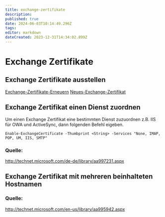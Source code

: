 ```yaml
---
title: exchange-zertifikate
description: 
published: true
date: 2024-06-03T10:14:49.296Z
tags: 
editor: markdown
dateCreated: 2023-12-31T14:34:02.899Z
---
```


# Exchange Zertifikate

## Exchange Zertifikate ausstellen
[Exchange-Zertifikate-Erneuern](/de/Wiki-Seiten/Microsoft/Server/Rollen/Exchange/exchange-zertifikat-erneuern)
[Neues-Exchange-Zertifikat](/de/Wiki-Seiten/Microsoft/Server/Rollen/Exchange/neues-exchange-zertifikat)

## Exchange Zertifikat einen Dienst zuordnen

Um einen Exchange Zertifikat eine bestimmten Dienst zuzuordnen z.B. IIS für OWA und ActiveSync, dann folgenden Befehl eigeben.

`Enable-ExchangeCertificate -Thumbprint <String> -Services "None, IMAP, POP, UM, IIS, SMTP"`

### Quelle:

http://technet.microsoft.com/de-de/library/aa997231.aspx

## Exchange Zertifikat mit mehreren beinhalteten Hostnamen

### Quelle:

http://technet.microsoft.com/en-us/library/aa995942.aspx